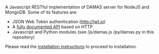 

A Javascript RESTful implementation of DAMAS server for NodeJS and MongoDB. Some of its features are:

* JSON Web Token authentication (http://jwt.io)
* A [fully documented API](https://github.com/remyla/damas-core/wiki/3-API-reference) based on HTTP
* Javascript and Python modules (see /js/damas.js /py/damas.py in this repository)

Please read the [installation instructions](https://github.com/remyla/damas-core/wiki/1-Installation) to proceed to installation.
